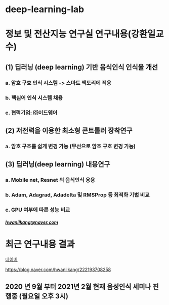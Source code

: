 # deep-learning-lab

# 정보 및 전산지능 연구실 연구내용(강환일교수)

 ## (1) 딥러닝 (deep learning) 기반 음식인식 인식율 개선

   ### a. 암호 구호 인식 시스템  -> 스마트 팩토리에 적용
   
   ### b. 핵심어 인식 시스템 채용
   
   ### c. 협력기업: ㈜이드웨어 
 
## (2) 저전력을 이용한 최소형 콘트롤러 장착연구 

   ### a. 암호 구호를 쉽게 변경 가능 (무선으로 암호 구호 변경 가능)


## (3) 딥러닝(deep learning) 내용연구 

   ### a. Mobile net, Resnet 의 음식인식 응용 
   
   ### b. Adam, Adagrad, Adadelta 및 RMSProp 등 최적화 기법 비교 
   
   ### c. GPU 여부에 따른 성능 비교 
   
   ##### <hwanilkang@naver.com>
   
   # 최근 연구내용 결과 
   
   [네이버](http://blog.naver.com/hwanilkang)
   
https://blog.naver.com/hwanilkang/222193708258

   ## 2020 년 9월 부터 2021년  2월 현재  음성인식 세미나 진행중 (월요일 오후 3시)
